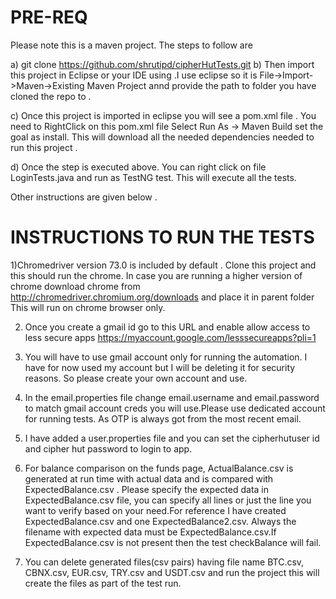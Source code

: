 PRE-REQ
========

Please note this is a maven project. 
The steps to follow are 

a) git clone https://github.com/shrutipd/cipherHutTests.git
b) Then import this project in Eclipse or your IDE using .I use eclipse so it is File->Import->Maven->Existing Maven Project annd provide the path to folder you have cloned the repo to . 

c) Once this project is imported in eclipse you will see a pom.xml file . You need to RightClick on this pom.xml file Select Run As -> Maven Build set the goal as install. This will download all the needed dependencies needed to run this project . 

d) Once the step is executed above. You can right click on file LoginTests.java and run as TestNG test. This will execute all the tests. 

Other instructions are given below . 

INSTRUCTIONS TO RUN THE TESTS
=============================
1)Chromedriver version 73.0 is included by default  . Clone this project and this should run the chrome. In case you are running a higher version of chrome download chrome from http://chromedriver.chromium.org/downloads and place it in parent folder  
This will run on chrome browser only.

2) Once you create a gmail id go to this URL and enable allow access to less secure apps https://myaccount.google.com/lesssecureapps?pli=1

3) You will have to use gmail account only for running the automation. I have for now used my account but I will be deleting it for security reasons. So please create your own account and use.

4) In the email.properties file change email.username and email.password to match gmail account creds you will use.Please use dedicated 
   account for running tests. As OTP is always got from the most recent email.
   
5)  I have added a user.properties file and you can set the cipherhutuser id and cipher hut password to login to app. 

6) For balance comparison on the funds page, ActualBalance.csv is generated at run time with actual data and is compared with ExpectedBalance.csv . Please specify the expected data in  ExpectedBalance.csv file, you can specify all lines or just the line you want to verify based on your need.For reference I have created ExpectedBalance.csv and one ExpectedBalance2.csv. 
Always the filename with expected data must be ExpectedBalance.csv.If ExpectedBalance.csv is not present then the test checkBalance will fail.

7) You can delete generated files(csv pairs) having file name BTC.csv, CBNX.csv, EUR.csv, TRY.csv and USDT.csv and run the project this will create the files as part of the test run. 
